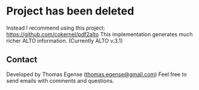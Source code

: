 # Project has been deleted
Instead I recommend using this project:  https://github.com/cokernel/pdf2alto
This implementation generates much richer ALTO information. (Currently  ALTO v.3.1)

## Contact
Developed by Thomas Egense (thomas.egense@gmail.com) 
Feel free to send emails with comments and questions.
